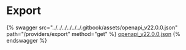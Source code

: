 # Export

{% swagger src="../../../../../../.gitbook/assets/openapi_v22.0.0.json" path="/providers/export" method="get" %}
[openapi_v22.0.0.json](../../../../../../.gitbook/assets/openapi_v22.0.0.json)
{% endswagger %}
